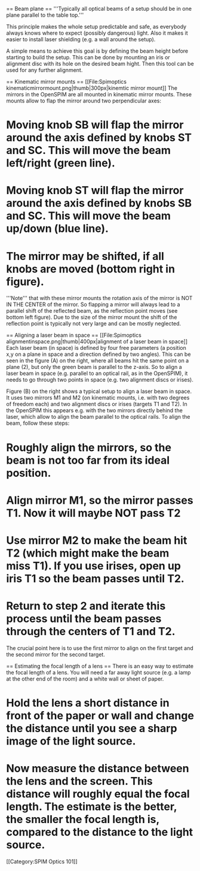 == Beam plane ==
'''Typically all optical beams of a setup should be in one plane parallel to the table top.'''

This principle makes the whole setup predictable and safe, as everybody always knows where to expect (possibly dangerous) light. Also it makes it easier to install laser shielding (e.g. a wall around the setup). 

A simple means to achieve this goal is by defining the beam height before starting to build the setup. This can be done by mounting an iris or alignment disc with its hole on the desired beam hight. Then this tool can be used for any further alignment.

== Kinematic mirror mounts ==
[[File:Spimoptics kinematicmirrormount.png|thumb|300px|kinemtic mirror mount]]
The mirrors in the OpenSPIM are all mounted in kinematic mirror mounts. These mounts allow to flap the mirror around two perpendicular axes:
# Moving knob SB will flap the mirror around the axis defined by knobs ST and SC. This will move the beam left/right (green line).
# Moving knob ST will flap the mirror around the axis defined by knobs SB and SC. This will move the beam up/down (blue line).
# The mirror may be shifted, if all knobs are moved (bottom right in figure).
'''Note''' that with these mirror mounts the rotation axis of the mirror is NOT IN THE CENTER of the mirror. So flapping a mirror will always lead to a parallel shift of the reflected beam, as the reflection point moves (see bottom left figure).
Due to the size of the mirror mount the shift of the reflection point is typically not very large and can be mostly neglected.

== Aligning a laser beam in space ==
[[File:Spimoptics alignmentinspace.png|thumb|400px|alignment of a laser beam in space]]
Each laser beam (in space) is defined by four free parameters (a position x,y on a plane in space and a direction defined by two angles). This can be seen in the figure (A) on the right, where all beams hit the same point on a plane (2), but only the green beam is parallel to the z-axis. So to align a laser beam in space (e.g. parallel to an optical rail, as in the OpenSPIM), it needs to go through two points in space (e.g. two alignment discs or irises).

Figure (B) on the right shows a typical setup to align a laser beam in space. It uses two mirrors M1 and M2 (on kinematic mounts, i.e. with two degrees of freedom each) and two alignment discs or irises (targets T1 and T2). In the OpenSPIM this appears e.g. with the two mirrors directly behind the laser, which allow to align the beam parallel to the optical rails. To align the beam, follow these steps:
# Roughly align the mirrors, so the beam is not too far from its ideal position.
# Align mirror M1, so the mirror passes T1. Now it will maybe NOT pass T2
# Use mirror M2 to make the beam hit T2 (which might make the beam miss T1). If you use irises, open up iris T1 so the beam passes until T2.
# Return to step 2 and iterate this process until the beam passes through the centers of T1 and T2.
The crucial point here is to use the first mirror to align on the first target and the second mirror for the second target.


== Estimating the focal length of a lens ==
There is an easy way to estimate the focal length of a lens. You will need a far away light source (e.g. a lamp at the other end of the room) and a white wall or sheet of paper. 
# Hold the lens a short distance in front of the paper or wall and change the distance until you see a sharp image of the light source. 
# Now measure the distance between the lens and the screen. This distance will roughly equal the focal length. The estimate is the better, the smaller the focal length is, compared to the distance to the light source.


[[Category:SPIM Optics 101]]
